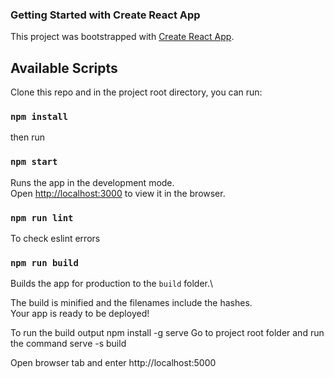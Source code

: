 ### Getting Started with Create React App

This project was bootstrapped with [Create React App](https://github.com/facebook/create-react-app).

## Available Scripts

Clone this repo and in the project root directory, you can run:

### `npm install`

then run

### `npm start`

Runs the app in the development mode.\
Open [http://localhost:3000](http://localhost:3000) to view it in the browser.

### `npm run lint`

To check eslint errors

### `npm run build`

Builds the app for production to the `build` folder.\

The build is minified and the filenames include the hashes.\
Your app is ready to be deployed!

To run the build output npm install -g serve Go to project root folder and run the command serve -s build

Open browser tab and enter http://localhost:5000